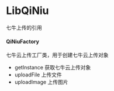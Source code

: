 # LibQiNiu
 七牛上传的引用

#### QiNiuFactory
七牛云上传工厂类，用于创建七牛云上传对象
* getInstance 获取七牛云上传对象
* uploadFile 上传文件
* uploadImage 上传图片
